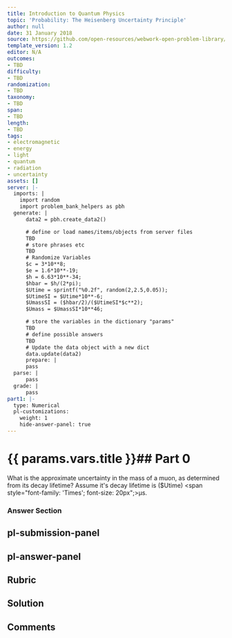 ```yaml
---
title: Introduction to Quantum Physics
topic: 'Probability: The Heisenberg Uncertainty Principle'
author: null
date: 31 January 2018
source: https://github.com/open-resources/webwork-open-problem-library/tree/master/Contrib/BrockPhysics/College_Physics_Urone/29.Introduction_to_Quantum_Physics/29-07.Probability_The_Heisenberg_Uncertainty_Principle/NU_U17_29_07_009.pg
template_version: 1.2
editor: N/A
outcomes:
- TBD
difficulty:
- TBD
randomization:
- TBD
taxonomy:
- TBD
span:
- TBD
length:
- TBD
tags:
- electromagnetic
- energy
- light
- quantum
- radiation
- uncertainty
assets: []
server: |-
  imports: |
    import random
    import problem_bank_helpers as pbh
  generate: |
      data2 = pbh.create_data2()

      # define or load names/items/objects from server files
      TBD
      # store phrases etc
      TBD
      # Randomize Variables
      $c = 3*10**8;
      $e = 1.6*10**-19;
      $h = 6.63*10**-34;
      $hbar = $h/(2*pi);
      $Utime = sprintf("%0.2f", random(2,2.5,0.05));
      $UtimeSI = $Utime*10**-6;
      $UmassSI = ($hbar/2)/($UtimeSI*$c**2);
      $Umass = $UmassSI*10**46;

      # store the variables in the dictionary "params"
      TBD
      # define possible answers
      TBD
      # Update the data object with a new dict
      data.update(data2)
      prepare: |
      pass
  parse: |
      pass
  grade: |
      pass
part1: |-
  type: Numerical
  pl-customizations:
    weight: 1
    hide-answer-panel: true
---
```


# {{ params.vars.title }}## Part 0 
What is the approximate uncertainty in the mass of a muon, as determined from its decay lifetime? Assume it's decay lifetime is ($Utime) <span style="font-family: 'Times'; font-size: 20px";>&mu;s</span>. 


### Answer Section 


## pl-submission-panel 


## pl-answer-panel 


## Rubric 


## Solution 


## Comments 


